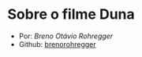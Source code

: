 # Sobre o filme **Duna**

- Por: _Breno Otávio Rohregger_
- Github: [brenorohregger](https://github.com/brenorohregger)